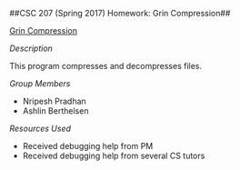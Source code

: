 ##CSC 207 (Spring 2017) Homework: Grin Compression##

[Grin
Compression](http://www.cs.grinnell.edu/~osera/courses/csc207/17sp/homeworks/grin-compression.html)

*Description*

This program compresses and decompresses files.

*Group Members*

* Nripesh Pradhan
* Ashlin Berthelsen

*Resources Used*

* Received debugging help from PM
* Received debugging help from several CS tutors
